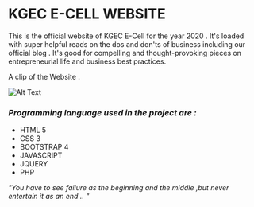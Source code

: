 # KGEC E-CELL WEBSITE 

This is the official website of KGEC E-Cell for the year 2020 . It's loaded with super helpful reads on the dos and don'ts of business including our official blog .
It's good for compelling and thought-provoking pieces on entrepreneurial life and business best practices. 

A clip of the Website . 

![Alt Text](images/done.gif) 



### _Programming language used in the project are :_

* HTML 5 
* CSS 3 
* BOOTSTRAP 4 
* JAVASCRIPT 
* JQUERY 
* PHP

_"You have to see failure as the beginning and the middle ,but never entertain it as an end .. "_
